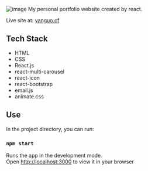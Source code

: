 ![image](https://user-images.githubusercontent.com/93497252/207477168-ebd3f04d-d6e2-46d3-98cd-5de272e92dc5.png)
My personal portfolio website created by react.

Live site at: [yanguo.cf](yanguo.cf)

## Tech Stack
- HTML
- CSS
- React.js
- react-multi-carousel
- react-icon
- react-bootstrap
- email.js
- animate.css

## Use
In the project directory, you can run:

### `npm start`

Runs the app in the development mode.\
Open [http://localhost:3000](http://localhost:3000) to view it in your browser
